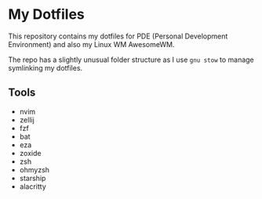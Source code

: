 # My Dotfiles

This repository contains my dotfiles for PDE (Personal Development Environment) and also my Linux WM AwesomeWM.

The repo has a slightly unusual folder structure as I use `gnu stow` to manage symlinking my dotfiles.

## Tools

- nvim
- zellij
- fzf
- bat
- eza
- zoxide
- zsh
- ohmyzsh
- starship
- alacritty
